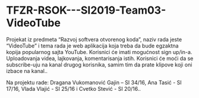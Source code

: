 # TFZR-RSOK---SI2019-Team03-VideoTube
Projekat iz predmeta “Razvoj softvera otvorenog koda”, naziv rada jeste “VideoTube” i tema rada je web aplikacija koja treba da bude egzaktna  kopija popularnog sajta YouTube. Korisnici će imati mogućnost sign up/in-a. Uploadovanja videa, lajkovanja, komentarisanja istih.
Korisnici će moći da se subscribe-uju na kanal drugog korisnika, samim tim da prate klipove koji oni izbace na kanal..


Na projektu rade: Dragana Vukomanović Gajin – SI 34/16, Ana Tasić - SI 17/16, Vlada Vlajić - SI 25/16 i Cvetko Stević - SI 20/16..

